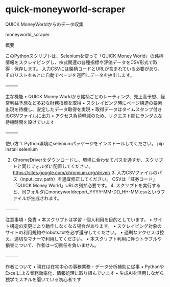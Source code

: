 # quick-moneyworld-scraper
QUICK MoneyWorldからのデータ収集

moneyworld_scraper

概要

このPythonスクリプトは、Seleniumを使って「QUICK Money World」の銘柄情報をスクレイピングし、株式関連の各種指標や評価データをCSV形式で取得・保存します。
入力CSVには銘柄コードとURLが含まれている必要があり、そのリストをもとに自動でページを巡回しデータを抽出します。

⸻

主な機能
	•	QUICK Money Worldから銘柄ごとのレーティング、売上高予想、経常利益予想など多彩な財務指標を取得
	•	スクレイピング時にページ構造の要素出現を待機し、安定したデータ取得を実現
	•	取得データはタイムスタンプ付きのCSVファイルに出力
	•	アクセス負荷軽減のため、リクエスト間にランダムな待機時間を設けています

⸻

使い方
	1.	Python環境にseleniumパッケージをインストールしてください。
 pip install selenium

2.	ChromeDriverをダウンロードし、環境に合わせてパスを通すか、スクリプトと同じフォルダに配置してください。
https://sites.google.com/chromium.org/driver/
	3.	入力CSVファイルのパス（input_csv_path）を適宜修正してください。
CSVは「証券コード」「QUICK Money World」URLの列が必要です。
	4.	スクリプトを実行すると、同フォルダにmoneyworldreport_YYYY-MM-DD_HH-MM.csvというファイルが生成されます。

⸻

注意事項・免責
	•	本スクリプトは学習・個人利用を目的としています。
	•	サイト構造の変更により動作しなくなる場合があります。
	•	スクレイピング対象のサイトの利用規約やrobots.txtを必ず遵守してください。
	•	過剰なアクセスは控え、適切なマナーで利用してください。
	•	本スクリプト利用に伴うトラブルや損害について、作者は一切責任を負いません。

⸻

作者について
	•	現在は在宅中心の事務業務・データ分析補助に従事
	•	PythonやExcelによる業務効率化、情報処理に取り組んでいます
	•	生成AIを活用しながら独学でスキルを磨いている初心者です 

 
